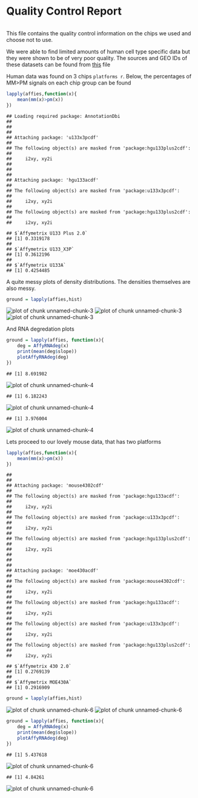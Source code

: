 Quality Control Report
========================================================
```

```




This file contains the quality control information on the chips we used and choose not to use. 

We were able to find limited amounts of human cell type specific data but they were shown to be of very poor quality. The sources and GEO IDs of these datasets can be found from [this](../../Data/humanCellTypeDesign.tsv) file


Human data was found on 3 chips `platforms r`. Below, the percentages of MM>PM signals on each chip group can be found

```r
lapply(affies,function(x){
    mean(mm(x)>pm(x))
})
```

```
## Loading required package: AnnotationDbi
## 
## 
## 
## Attaching package: 'u133x3pcdf'
## 
## The following object(s) are masked from 'package:hgu133plus2cdf':
## 
##     i2xy, xy2i
## 
## 
## 
## Attaching package: 'hgu133acdf'
## 
## The following object(s) are masked from 'package:u133x3pcdf':
## 
##     i2xy, xy2i
## 
## The following object(s) are masked from 'package:hgu133plus2cdf':
## 
##     i2xy, xy2i
```

```
## $`Affymetrix U133 Plus 2.0`
## [1] 0.3319178
## 
## $`Affymetrix U133_X3P`
## [1] 0.3612196
## 
## $`Affymetrix U133A`
## [1] 0.4254485
```

A quite messy plots of density distributions. The densities themselves are also messy.

```r
ground = lapply(affies,hist)
```

![plot of chunk unnamed-chunk-3](figure/unnamed-chunk-3-1.png) ![plot of chunk unnamed-chunk-3](figure/unnamed-chunk-3-2.png) ![plot of chunk unnamed-chunk-3](figure/unnamed-chunk-3-3.png) 

And RNA degredation plots

```r
ground = lapply(affies, function(x){
    deg = AffyRNAdeg(x)
    print(mean(deg$slope))
    plotAffyRNAdeg(deg)
})
```

```
## [1] 8.691982
```

![plot of chunk unnamed-chunk-4](figure/unnamed-chunk-4-1.png) 

```
## [1] 6.182243
```

![plot of chunk unnamed-chunk-4](figure/unnamed-chunk-4-2.png) 

```
## [1] 3.976004
```

![plot of chunk unnamed-chunk-4](figure/unnamed-chunk-4-3.png) 




Lets proceed to our lovely mouse data, that has two platforms




```r
lapply(affies,function(x){
    mean(mm(x)>pm(x))
})
```

```
## 
## 
## Attaching package: 'mouse4302cdf'
## 
## The following object(s) are masked from 'package:hgu133acdf':
## 
##     i2xy, xy2i
## 
## The following object(s) are masked from 'package:u133x3pcdf':
## 
##     i2xy, xy2i
## 
## The following object(s) are masked from 'package:hgu133plus2cdf':
## 
##     i2xy, xy2i
## 
## 
## 
## Attaching package: 'moe430acdf'
## 
## The following object(s) are masked from 'package:mouse4302cdf':
## 
##     i2xy, xy2i
## 
## The following object(s) are masked from 'package:hgu133acdf':
## 
##     i2xy, xy2i
## 
## The following object(s) are masked from 'package:u133x3pcdf':
## 
##     i2xy, xy2i
## 
## The following object(s) are masked from 'package:hgu133plus2cdf':
## 
##     i2xy, xy2i
```

```
## $`Affymetrix 430 2.0`
## [1] 0.2769139
## 
## $`Affymetrix MOE430A`
## [1] 0.2916909
```

```r
ground = lapply(affies,hist)
```

![plot of chunk unnamed-chunk-6](figure/unnamed-chunk-6-1.png) ![plot of chunk unnamed-chunk-6](figure/unnamed-chunk-6-2.png) 

```r
ground = lapply(affies, function(x){
    deg = AffyRNAdeg(x)
    print(mean(deg$slope))
    plotAffyRNAdeg(deg)
})
```

```
## [1] 5.437618
```

![plot of chunk unnamed-chunk-6](figure/unnamed-chunk-6-3.png) 

```
## [1] 4.84261
```

![plot of chunk unnamed-chunk-6](figure/unnamed-chunk-6-4.png) 

